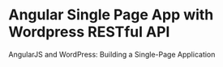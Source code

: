 # Angular Single Page App with Wordpress RESTful API
AngularJS and WordPress: Building a Single-Page Application
